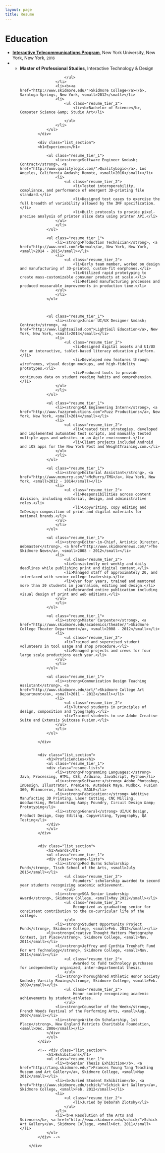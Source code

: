 ```yaml
---
layout: page
title: Resume
---
```


<div class="resume">
			<div class="list_section">
				<h1>Education</h1>
				<ul class="resume_tier_1">
					<li><b><a href="http://itp.nyu.edu"> Interactive Telecommunications Program</a></b>, New York University, New York, New York, <small>2016</small></li>
					<li>
						<ul class="resume_tier_2">
							<li><b>Master of Professional Studies</b>, Interactive Technology &amp; Design</li>
		
						</ul>
					</li>
					<li><b><a href="http://www.skidmore.edu/">Skidmore College</a></b>, Saratoga Springs, New York, <small>2012</small></li>
					<li>
						<ul class="resume_tier_2">
							<li><b>Bachelor of Science</b>, Computer Science &amp; Studio Art</li>
							
						</ul>
					</li>
				</ul>
			</div>

			<div class="list_section">
			<h1>Experience</h1>

				<ul class="resume_tier_1">
					<li><strong>Software Engineer &mdash; Contract</strong>, <a href="http://www.qualitylogic.com/">QualityLogic</a>, Los Angeles, California &mdash; Remote, <small>2016</small></li>
					<li>
						<ul class="resume_tier_2">
							<li>Tested interoperability, compliance, and performance of emergent 3D-printing file standard.</li>
							<li>Designed test cases to exercise the full breadth of variability allowed by the 3MF specification.</li> 
							<li>Built protocols to provide pixel-precise analysis of printer slice data using printer API.</li>
					</ul>
					</li>
				</ul>

				<ul class="resume_tier_1">
					<li><strong>Production Technician</strong>, <a href="http://www.nrml.com">Normal</a>, New York, New York, <small>2014 - 2015</small></li>
					<li>
						<ul class="resume_tier_2">
							<li>Early team member, worked on design and manufacturing of 3D-printed, custom-fit earphones.</li>
							<li>Utilized rapid prototyping to create mass-customizable consumer products at scale.</li> 
							<li>Refined manufacturing processes and produced measurable improvements in production time.</li>
					</ul>
					</li>
				</ul>

				

				<ul class="resume_tier_1">
					<li><strong>Junior UI/UX Designer &mdash; Contract</strong>, <a href="http://www.lightsailed.com">LightSail Education</a>, New York, New York, <small>2014</small></li>
					<li>
						<ul class="resume_tier_2">
							<li>Designed digital assets and UI/UX for an interactive, tablet-based literacy education platform.</li>
							<li>Developed new features through wireframes, visual design mockups, and high-fidelity prototypes.</li>
							<li>Produced tools to provide continuous data on student reading habits and comprehension.</li>
					</ul>
					</li>
				</ul>

				<ul class="resume_tier_1">
					<li><strong>QA Engineering Intern</strong>, <a href="http://www.fuzzproductions.com">Fuzz Productions</a>, New York, New York, <small>2014</small></li>
					<li>
						<ul class="resume_tier_2">
							<li>Created test strategies, developed and implemented automated test scripts, and manually tested multiple apps and websites in an Agile environment.</li>
							<li>Client projects included Android and iOS apps for the New York Post and WeightTraining.com.</li>
					</ul>
					</li>
				</ul>

				<ul class="resume_tier_1">
					<li><strong>Editorial Assistant</strong>, <a href="http://www.mcmurry.com/">McMurry/TMG</a>, New York, New York, <small>2012 - 2014</small></li>
					<li>
						<ul class="resume_tier_2">
							<li>Responsibilities across content division, including editorial, design, and administrative roles.</li>
							<li>Copywriting, copy editing and InDesign composition of print and digital materials for national brands.</li>
					</ul>
					</li>
				</ul>

				<ul class="resume_tier_1">
					<li><strong>Editor-in-Chief, Artistic Director, Webmaster</strong>, <a href="http://www.skidmorenews.com/">The Skidmore News</a>, <small>2008 - 2012</small></li>
					<li>
						<ul class="resume_tier_2">
						<li>Consistently met weekly and daily deadlines while publishing print and digital content.</li>
						<li>Managed staff of approximately 20, and interfaced with senior college leadership.</li>
						<li>Over four years, trained and mentored more than 30 students in journalism, editing and design.</li>
						<li>Rebranded entire publication including visual design of print and web editions.</li>
					</ul>
					</li>
				</ul>

				<ul class="resume_tier_1">
					<li><strong>Master Carpenter</strong>, <a href="http://www.skidmore.edu/academics/theater/">Skidmore College Theater Department</a>, <small>2008 - 2012</small></li>
					<li>
						<ul class="resume_tier_2">
						<li>Trained and supervised student volunteers in tool usage and shop procedure.</li>
						<li>Managed projects and crews for four large scale productions each year.</li>
					</ul>
					</li>
				</ul>

				<ul class="resume_tier_1">
					<li><strong>Communication Design Teaching Assistant</strong>, <a href="http://www.skidmore.edu/art/">Skidmore College Art Department</a>, <small>2011 - 2012</small></li>
					<li>
						<ul class="resume_tier_2">
						<li>Tutored students in principles of design, composition and typography.</li>
						<li>Trained students to use Adobe Creative Suite and Extensis Suitcase Fusion.</li>
					</ul>
					</li>
				</ul>


<!-- 				<ul class="resume_tier_1">
					<li><strong>Sports Copy Editor</strong>, <a href="http://www.saratogian.com/">The Saratogian</a>, Saratoga Springs, New York, <small>Summer 2010, 2011</small></li>
					<li>
						<ul class="resume_tier_2">
						<li>Copy edited and composed up to four pages during production of daily newspaper.</li>
						<li>Contributed to coverage of national sporting events including the Travers Stakes.</li>
					</ul>
					</li>
				</ul>	

				<ul class="resume_tier_1">
					<li><strong>Carpenter</strong>, <a href="http://operasaratoga.org/index.php">Opera Saratoga</a>, Saratoga Springs, New York, <small>Summer 2009, 2010</small></li>
				</ul>

				<ul class="resume_tier_1">
					<li><strong>Junior Carpenter</strong>, <a href="http://www.ashernichols.com/">Asher Nichols and Craftsmen</a>, Chestnut Hill, Massachusetts, <small>Summer 2009</small></li>
				</ul>		

				<ul class="resume_tier_1">
					<li><strong>Counselor</strong>, <a href="http://www.frenchwoods.com/">French Woods Festival of the Performing Arts</a>, Hancock, New York, <small>Summer 2007, 2008</small></li>
				</ul>	 -->


			</div>


			<div class="list_section">
				<h1>Proficiencies</h1>
				<ul class="resume_tier_1">
				<div class="resume-lists">
					<li><strong>Programming Languages:</strong> Java, Processing, HTML, CSS, Arduino, JavaScript, Python</li>
					<li><strong>Software:</strong> Adobe Photoshop, InDesign, Illustrator, Premiere, Autodesk Maya, Mudbox, Fusion 360, Rhinoceros, Solidworks, EAGLE</li>
					<li><strong>Fabrication:</strong> Additive Manufacting 3D Printing, Laser Cutting, CNC Milling, Woodworking, Metalworking &amp; Foundry, Circuit Design &amp; Prototyping</li>
					<li><strong>General</strong> UI/UX Design, Product Design, Copy Editing, Copywriting, Typography, QA Testing</li>
				</div>
				</ul>
			</div>


			<div class="list_section">
				<h1>Awards</h1>
				<ul class="resume_tier_1">
				<div class="resume-lists">
					<li><strong>Red Burns Scholarship Fund</strong>, Tisch School of the Arts, <small>July 2015</small></li>
						<ul class="resume_tier_2">
							Founders’ scholarship awarded to second year students recognizing academic achievement.
						</ul>
					<li><strong>SGA Senior Leadership Award</strong>, Skidmore College, <small>May 2012</small></li>
						<ul class="resume_tier_2">
							Recognized as graduating senior for consistent contribution to the co-curricular life of the college.
						</ul>
					<li><strong>Student Opportunity Project Fund</strong>, Skidmore College, <small>Feb. 2012</small></li>
				<li><strong>Creative Thought Matters Photography Contest, 1st Place</strong>, Skidmore College, <small>Nov. 2011</small></li>
					<li><strong>Jeffrey and Cynthia Treuhaft Fund For Art Technology</strong>, Skidmore College, <small>Nov. 2011</small></li>
						<ul class="resume_tier_2">
							Awarded to fund technology purchases for independently organized, inter-departmental thesis.
						</ul>
					<li><strong>Thoroughbred Athletic Honor Society &mdash; Varsity Rowing</strong>, Skidmore College, <small>Feb. 2009</small></li>
						<ul class="resume_tier_2">
							Honor society recognizing academic achievements by student-athletes.
						</ul>
					<li><strong>Counselor of the Week</strong>, French Woods Festival of the Performing Arts, <small>Aug. 2007</small></li>
					<li><strong>Write-On Scholarship, 1st Place</strong>, New England Patriots Charitable Foundation, <small>Dec. 2006</small></li>
				</div>
				</ul>
			</div>

			<!-- <div class="list_section">
				<h1>Exhibitions</h1>
				<ul class="resume_tier_1">
					<li><b>Senior Thesis Exhibition</b>, <a href="http://tang.skidmore.edu/">Frances Young Tang Teaching Museum and Art Gallery</a>, Skidmore College, <small>May 2012</small></li>
					<li><b>Juried Student Exhibition</b>, <a href="http://www.skidmore.edu/schick/">Schick Art Gallery</a>, Skidmore College, <small>Feb. 2012</small></li>
					<li>
						<ul class="resume_tier_2">
							<li>Juried by Deborah Zlotsky</li>
						</ul>
					</li>
					<li><b>A Resolution of the Arts and Sciences</b>, <a href="http://www.skidmore.edu/schick/">Schick Art Gallery</a>, Skidmore College, <small>Oct. 2011</small></li>
				</ul>
			</div> -->

		</div>